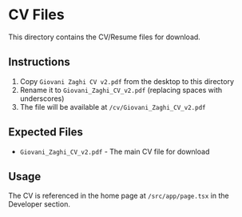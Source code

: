 # CV Files

This directory contains the CV/Resume files for download.

## Instructions

1. Copy `Giovani Zaghi CV v2.pdf` from the desktop to this directory
2. Rename it to `Giovani_Zaghi_CV_v2.pdf` (replacing spaces with underscores)
3. The file will be available at `/cv/Giovani_Zaghi_CV_v2.pdf`

## Expected Files

- `Giovani_Zaghi_CV_v2.pdf` - The main CV file for download

## Usage

The CV is referenced in the home page at `/src/app/page.tsx` in the Developer section.
